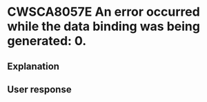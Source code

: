 # CWSCA8057E An error occurred while the data binding was being generated: 0.

## Explanation

## User response